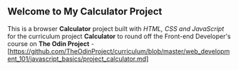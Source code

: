## Welcome to My Calculator Project

This is a browser **Calculator** project built with _HTML, CSS and JavaScript_ for the curriculum project **Calculator** to round off the Front-end Developer's course on **The Odin Project** - [https://github.com/TheOdinProject/curriculum/blob/master/web_development_101/javascript_basics/project_calculator.md]

